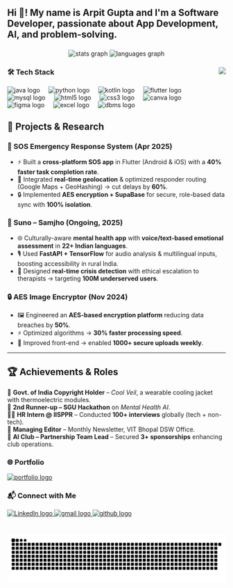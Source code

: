 <h2 align="left">Hi 👋! My name is Arpit Gupta and I'm a Software Developer, passionate about App Development, AI, and problem-solving.</h2>

###

<div align="center">
 <img src="https://github-readme-stats-sigma-five.vercel.app/api?username=ArpitGupta4957&hide_title=false&hide_rank=false&show_icons=true&include_all_commits=true&count_private=true&disable_animations=false&theme=dracula&locale=en&hide_border=false" height="150" alt="stats graph" />

  <img src="https://github-readme-stats.vercel.app/api/top-langs/?username=ArpitGupta4957&layout=compact&theme=dracula" height="150" alt="languages graph" />
</div>

###

<img align="right" height="150" src="https://camo.githubusercontent.com/c87ad6a19c7544e9b15b362bb5db638da7bb26f1d4442ed5bdf7c9e01640b751/68747470733a2f2f6d69722d73332d63646e2d63662e626568616e63652e6e65742f70726f6a6563745f6d6f64756c65732f68642f3036663231613136313932313931392e363363643738383764306137302e676966"  />

###

<h3>🛠️ Tech Stack</h3>

<div align="left">
  <img src="https://cdn.jsdelivr.net/gh/devicons/devicon/icons/java/java-original.svg" height="30" alt="java logo"  />
  <img width="12" />
  <img src="https://cdn.jsdelivr.net/gh/devicons/devicon/icons/python/python-original.svg" height="30" alt="python logo"  />
  <img width="12" />
  <img src="https://cdn.jsdelivr.net/gh/devicons/devicon/icons/kotlin/kotlin-original.svg" height="30" alt="kotlin logo"  />
  <img width="12" />
  <img src="https://cdn.jsdelivr.net/gh/devicons/devicon/icons/flutter/flutter-original.svg" height="30" alt="flutter logo"  />
  <img width="12" />
  <img src="https://cdn.jsdelivr.net/gh/devicons/devicon/icons/mysql/mysql-original.svg" height="30" alt="mysql logo"  />
  <img width="12" />
  <img src="https://cdn.jsdelivr.net/gh/devicons/devicon/icons/html5/html5-original.svg" height="30" alt="html5 logo"  />
  <img width="12" />
  <img src="https://cdn.jsdelivr.net/gh/devicons/devicon/icons/css3/css3-original.svg" height="30" alt="css3 logo"  />
  <img width="12" />
  <img src="https://cdn.jsdelivr.net/gh/devicons/devicon/icons/canva/canva-original.svg" height="30" alt="canva logo"  />
  <img width="12" />
  <img src="https://cdn.jsdelivr.net/gh/devicons/devicon/icons/figma/figma-original.svg" height="30" alt="figma logo"  />
  <img width="12" />
  <img src="https://cdn.jsdelivr.net/gh/devicons/devicon/icons/excel/excel-original.svg" height="30" alt="excel logo"  />
  <img width="12" />
  <img src="https://cdn.jsdelivr.net/gh/devicons/devicon/icons/dbms/dbms-original.svg" height="30" alt="dbms logo"  />
</div>

## 🚀 Projects & Research  

### 📱 SOS Emergency Response System (Apr 2025)  
- ⚡ Built a **cross-platform SOS app** in Flutter (Android & iOS) with a **40% faster task completion rate**.  
- 📍 Integrated **real-time geolocation** & optimized responder routing (Google Maps + GeoHashing) → cut delays by **60%**.  
- 🔒 Implemented **AES encryption + SupaBase** for secure, role-based data sync with **100% isolation**.  

### 🧠 Suno – Samjho (Ongoing, 2025)  
- 🌐 Culturally-aware **mental health app** with **voice/text-based emotional assessment** in **22+ Indian languages**.  
- 🎙️ Used **FastAPI + TensorFlow** for audio analysis & multilingual inputs, boosting accessibility in rural India.  
- 🚨 Designed **real-time crisis detection** with ethical escalation to therapists → targeting **100M underserved users**.  

### 🔒 AES Image Encryptor (Nov 2024)  
- 🖼️ Engineered an **AES-based encryption platform** reducing data breaches by **50%**.  
- ⚡ Optimized algorithms → **30% faster processing speed**.  
- 🎨 Improved front-end → enabled **1000+ secure uploads weekly**.  

---

## 🏆 Achievements & Roles  

🏅 **Govt. of India Copyright Holder** – *Cool Veil*, a wearable cooling jacket with thermoelectric modules.  
🥈 **2nd Runner-up – SGU Hackathon** on *Mental Health AI*.  
👨‍💼 **HR Intern @ IISPPR** – Conducted **100+ interviews** globally (tech + non-tech).  
📰 **Managing Editor** – Monthly Newsletter, VIT Bhopal DSW Office.  
🤝 **AI Club – Partnership Team Lead** – Secured **3+ sponsorships** enhancing club operations.  


<h3>🌐 Portfolio</h3>
<a href="https://arpit-gupta-portfolio.vercel.app/">
  <img src="https://img.shields.io/badge/Portfolio-Visit%20Now-blue?style=for-the-badge&logo=internet-explorer&logoColor=white" height="35" alt="portfolio logo" />
</a>

###

<h3>📬 Connect with Me</h3>
<div align="left">
  <a href="https://www.linkedin.com/in/arpit-gupta-95b5a2250/">
    <img src="https://img.shields.io/static/v1?message=LinkedIn&logo=linkedin&label=&color=0077B5&logoColor=white&labelColor=&style=for-the-badge" height="35" alt="LinkedIn logo"  />
  </a>
  <a href="mailto:arpitgupta4957@gmail.com">
    <img src="https://img.shields.io/static/v1?message=Gmail&logo=gmail&label=&color=D14836&logoColor=white&labelColor=&style=for-the-badge" height="35" alt="gmail logo"  />
  </a>
  <a href="https://github.com/ArpitGupta4957">
    <img src="https://img.shields.io/static/v1?message=GitHub&logo=github&label=&color=181717&logoColor=white&labelColor=&style=for-the-badge" height="35" alt="github logo"  />
  </a>
</div>

###

<br clear="both">

<img src="https://github.com/ArpitGupta4957/ArpitGupta4957/blob/output/snake.svg" alt="Snake animation" />

###
